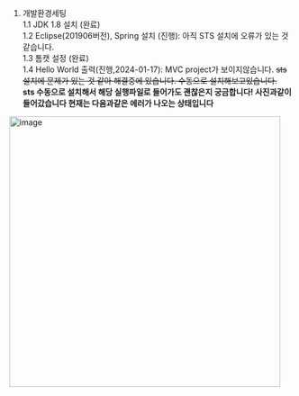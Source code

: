 
1. 개발환경세팅  
   1.1 JDK 1.8 설치 (완료)  
   1.2 Eclipse(201906버전), Spring 설치 (진행): 아직 STS 설치에 오류가 있는 것같습니다.  
   1.3 톰캣 설정 (완료)  
   1.4 Hello World 출력(진행,2024-01-17): MVC project가 보이지않습니다. ~~sts 설치에 문제가 있는 것 같아 해결중에 있습니다. 수동으로 설치해보고있습니다.~~  
   **sts 수동으로 설치해서 해당 실행파일로 들어가도 괜찮은지 궁금합니다! 사진과같이 들어갔습니다 현재는 다음과같은 에러가 나오는 상태입니다**  
<img width="481" alt="image" src="https://github.com/hyunjin-h/backend-assignment/assets/87686021/b6b8e897-c27c-47fa-b202-32c8919c75c0">


